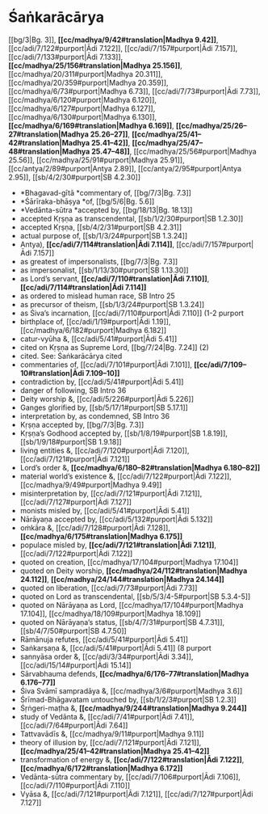 # Śaṅkarācārya

[[bg/3|Bg. 3]], **[[cc/madhya/9/42#translation|Madhya 9.42]]**, [[cc/adi/7/122#purport|Ādi 7.122]], [[cc/adi/7/157#purport|Ādi 7.157]], [[cc/adi/7/133#purport|Ādi 7.133]], **[[cc/madhya/25/156#translation|Madhya 25.156]]**, [[cc/madhya/20/311#purport|Madhya 20.311]], [[cc/madhya/20/359#purport|Madhya 20.359]], [[cc/madhya/6/73#purport|Madhya 6.73]], [[cc/adi/7/73#purport|Ādi 7.73]], [[cc/madhya/6/120#purport|Madhya 6.120]], [[cc/madhya/6/127#purport|Madhya 6.127]], [[cc/madhya/6/130#purport|Madhya 6.130]], **[[cc/madhya/6/169#translation|Madhya 6.169]]**, **[[cc/madhya/25/26–27#translation|Madhya 25.26–27]]**, **[[cc/madhya/25/41–42#translation|Madhya 25.41–42]]**, **[[cc/madhya/25/47–48#translation|Madhya 25.47–48]]**, [[cc/madhya/25/56#purport|Madhya 25.56]], [[cc/madhya/25/91#purport|Madhya 25.91]], [[cc/antya/2/89#purport|Antya 2.89]], [[cc/antya/2/95#purport|Antya 2.95]], [[sb/4/2/30#purport|SB 4.2.30]]

* *Bhagavad-gītā *commentary of, [[bg/7/3|Bg. 7.3]]
* *Śārīraka-bhāṣya *of, [[bg/5/6|Bg. 5.6]]
* *Vedānta-sūtra *accepted by, [[bg/18/13|Bg. 18.13]]
* accepted Kṛṣṇa as transcendental, [[sb/1/2/30#purport|SB 1.2.30]]
* accepted Kṛṣṇa, [[sb/4/2/31#purport|SB 4.2.31]]
* actual purpose of, [[sb/1/3/24#purport|SB 1.3.24]]
* Antya), **[[cc/adi/7/114#translation|Ādi 7.114]]**, [[cc/adi/7/157#purport|Ādi 7.157]]
* as greatest of impersonalists, [[bg/7/3|Bg. 7.3]]
* as impersonalist, [[sb/1/13/30#purport|SB 1.13.30]]
* as Lord’s servant, **[[cc/adi/7/110#translation|Ādi 7.110]]**, **[[cc/adi/7/114#translation|Ādi 7.114]]**
* as ordered to mislead human race, SB Intro 25
* as precursor of theism, [[sb/1/3/24#purport|SB 1.3.24]]
* as Śiva’s incarnation, [[cc/adi/7/110#purport|Ādi 7.110]] (1-2 purport
* birthplace of, [[cc/adi/1/19#purport|Ādi 1.19]], [[cc/madhya/6/182#purport|Madhya 6.182]]
* catur-vyūha &, [[cc/adi/5/41#purport|Ādi 5.41]]
* cited on Kṛṣṇa as Supreme Lord, [[bg/7/24|Bg. 7.24]] (2)
* cited. See: Śaṅkarācārya cited
* commentaries of, [[cc/adi/7/101#purport|Ādi 7.101]], **[[cc/adi/7/109–10#translation|Ādi 7.109–10]]**
* contradiction by, [[cc/adi/5/41#purport|Ādi 5.41]]
* danger of following, SB Intro 36
* Deity worship &, [[cc/adi/5/226#purport|Ādi 5.226]]
* Ganges glorified by, [[sb/5/17/1#purport|SB 5.17.1]]
* interpretation by, as condemned, SB Intro 36
* Kṛṣṇa accepted by, [[bg/7/3|Bg. 7.3]]
* Kṛṣṇa’s Godhood accepted by, [[sb/1/8/19#purport|SB 1.8.19]], [[sb/1/9/18#purport|SB 1.9.18]]
* living entities &, [[cc/adi/7/120#purport|Ādi 7.120]], [[cc/adi/7/121#purport|Ādi 7.121]]
* Lord’s order &, **[[cc/madhya/6/180–82#translation|Madhya 6.180–82]]**
* material world’s existence &, [[cc/adi/7/122#purport|Ādi 7.122]], [[cc/madhya/9/49#purport|Madhya 9.49]]
* misinterpretation by, [[cc/adi/7/121#purport|Ādi 7.121]], [[cc/adi/7/127#purport|Ādi 7.127]]
* monists misled by, [[cc/adi/5/41#purport|Ādi 5.41]]
* Nārāyaṇa accepted by, [[cc/adi/5/132#purport|Ādi 5.132]]
* oṁkāra &, [[cc/adi/7/128#purport|Ādi 7.128]], **[[cc/madhya/6/175#translation|Madhya 6.175]]**
* populace misled by, **[[cc/adi/7/121#translation|Ādi 7.121]]**, [[cc/adi/7/122#purport|Ādi 7.122]]
* quoted on creation, [[cc/madhya/17/104#purport|Madhya 17.104]]
* quoted on Deity worship, **[[cc/madhya/24/112#translation|Madhya 24.112]]**, **[[cc/madhya/24/144#translation|Madhya 24.144]]**
* quoted on liberation, [[cc/adi/7/73#purport|Ādi 7.73]]
* quoted on Lord as transcendental, [[sb/5/3/4-5#purport|SB 5.3.4-5]]
* quoted on Nārāyaṇa as Lord, [[cc/madhya/17/104#purport|Madhya 17.104]], [[cc/madhya/18/109#purport|Madhya 18.109]]
* quoted on Nārāyaṇa’s status, [[sb/4/7/31#purport|SB 4.7.31]], [[sb/4/7/50#purport|SB 4.7.50]]
* Rāmānuja refutes, [[cc/adi/5/41#purport|Ādi 5.41]]
* Saṅkarṣaṇa &, [[cc/adi/5/41#purport|Ādi 5.41]] (8 purport
* sannyāsa order &, [[cc/adi/3/34#purport|Ādi 3.34]], [[cc/adi/15/14#purport|Ādi 15.14]]
* Sārvabhauma defends, **[[cc/madhya/6/176–77#translation|Madhya 6.176–77]]**
* Śiva Svāmī sampradāya &, [[cc/madhya/3/6#purport|Madhya 3.6]]
* Śrīmad-Bhāgavatam untouched by, [[sb/1/2/3#purport|SB 1.2.3]]
* Śṛṅgeri-maṭha &, **[[cc/madhya/9/244#translation|Madhya 9.244]]**
* study of Vedānta &, [[cc/adi/7/41#purport|Ādi 7.41]], [[cc/adi/7/64#purport|Ādi 7.64]]
* Tattvavādīs &, [[cc/madhya/9/11#purport|Madhya 9.11]]
* theory of illusion by, [[cc/adi/7/121#purport|Ādi 7.121]], **[[cc/madhya/25/41–42#translation|Madhya 25.41–42]]**
* transformation of energy &, **[[cc/adi/7/122#translation|Ādi 7.122]]**, **[[cc/madhya/6/172#translation|Madhya 6.172]]**
* Vedānta-sūtra commentary by, [[cc/adi/7/106#purport|Ādi 7.106]], [[cc/adi/7/110#purport|Ādi 7.110]]
* Vyāsa &, [[cc/adi/7/121#purport|Ādi 7.121]], [[cc/adi/7/127#purport|Ādi 7.127]]
